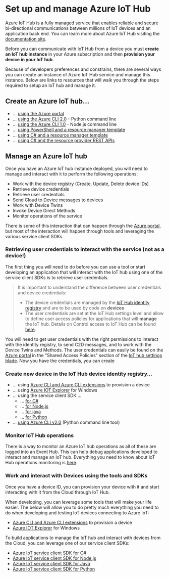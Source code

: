 # Set up and manage Azure IoT Hub

Azure IoT Hub is a fully managed service that enables reliable and secure bi-directional communications between millions of IoT devices and an application back end. You can learn more about Azure IoT Hub visiting the [documentation site][iothub-landing].

Before you can communicate with IoT Hub from a device you must **create an IoT hub instance** in your Azure subscription and then **provision your device in your IoT hub**.

Because of developers preferences and constrains, there are several ways you can create an instance of Azure IoT Hub service and manage this instance. Below are links to resources that will walk you through the steps required to setup an IoT hub and manage it.

## Create an Azure IoT hub... 
* ... [using the Azure portal]
* ... [using the Azure CLI 2.0]  - Python command line
* ... [using the Azure CLI 1.0]  - Node.js command line
* ... [using PowerShell and a resource manager template]
* ... [using C# and a resource manager template]
* ... [using C# and the resource provider REST APIs]


## Manage an Azure IoT hub
Once you have an Azure IoT hub instance deployed, you will need to manage and interact with it to perform the following operations:
* Work with the device registry (Create, Update, Delete device IDs)
* Retrieve device credentials
* Retrieve user credentials
* Send Cloud to Device messages to devices
* Work with Device Twins
* Invoke Device Direct Methods
* Monitor operations of the service

There is some of this interaction that can happen through the [Azure portal], but most of the interaction will happen through tools and leveraging the various service client SDKs.

### Retrieving user credentials to interact with the service (not as a device!)
The first thing  you will need to do before you can use a tool or start developing an application that will interact with the IoT hub using one of the service client SDKs is to retrieve user credentials.

> It is important to understand the difference between user credentials and device credentials:
> * The device credentials are managed by the [IoT Hub identity registry](https://docs.microsoft.com/en-us/azure/iot-hub/iot-hub-devguide-identity-registry) and are to be used by code on **devices**
> * The user credentials are set at the IoT Hub settings level and allow to define user access policies for applications that will **manage** the IoT hub.
> Details on Control access to IoT Hub can be found [here](https://docs.microsoft.com/en-us/azure/iot-hub/iot-hub-devguide-security).

You will need to get user credentials with the right permissions to interact with the identity registry, to send C2D messages, and to work with the Device Twins and Methods.
The user credentials can easily be found on the [Azure portal] in the "Shared Access Policies" section of the [IoT hub settings blade](https://docs.microsoft.com/en-us/azure/iot-hub/iot-hub-create-through-portal#change-the-settings-of-the-iot-hub).
Now you have the credentials, you can create 

### Create new device in the IoT Hub device identity registry...
* ... using [Azure CLI and Azure CLI extensions] to provision a device
* ... using [Azure IOT Explorer] for Windows
* ... using the service client SDK ...
  * ... [for C#]
  * ... [for Node.js]
  * ... [for java]
  * ... [for Python]
* ...  [using Azure CLI v2.0]  (Python command line tool)
  
### Monitor IoT Hub operations
There is a way to monitor an Azure IoT hub operations as all of these are logged into an Event Hub. This can help debug applications developed to interact and manage an IoT hub.
Everything you need to know about IoT Hub operations monitoring is [here][azure iot operations monitoring].

### Work and interact with Devices using the tools and SDKs
Once you have a device ID, you can provision your device with it and start interacting with it from the Cloud through IoT Hub.

When developing, you can leverage some tools that will make your life easier. The below will allow you to do pretty much everything you need to do when developing and testing IoT devices connecting to Azure IoT:
* [Azure CLI and Azure CLI extensions] to provision a device
* [Azure IOT Explorer] for Windows

To build applications to manage the IoT hub and interact with devices from the Cloud, you can leverage one of our service client SDKs:
* [Azure IoT service client SDK for C#]
* [Azure IoT service client SDK for Node.js]
* [Azure IoT service client SDK for Java]
* [Azure IoT service client SDK for Python]


[iothub-landing]: https://docs.microsoft.com/azure/iot-hub
[Azure portal]: https://portal.azure.com
[using the Azure portal]: https://docs.microsoft.com/azure/iot-hub/iot-hub-create-through-portal
[using the Azure CLI 2.0]: https://docs.microsoft.com/azure/iot-hub/iot-hub-create-using-cli
[using the Azure CLI 1.0]: https://docs.microsoft.com/azure/iot-hub/iot-hub-create-using-cli-nodejs
[using C# and a resource manager template]: https://docs.microsoft.com/azure/iot-hub/iot-hub-rm-template
[using PowerShell and a resource manager template]: https://docs.microsoft.com/azure/iot-hub/iot-hub-rm-template-powershell
[using C# and the resource provider REST APIs]: https://docs.microsoft.com/azure/iot-hub/iot-hub-rm-rest
[azure-portal]: https://portal.azure.com
[azure iot operations monitoring]: https://docs.microsoft.com/azure/iot-hub/iot-hub-operations-monitoring
[Azure CLI and Azure CLI extensions]: https://github.com/Azure/azure-iot-device-ecosystem/blob/master/manage_iot_hub.md#use-azure-cli-and-azure-cli-extensions-to-provision-a-device
[Azure IOT Explorer]: https://github.com/Azure/azure-iot-device-ecosystem/blob/master/manage_iot_hub.md#azure-iot-explorer-for-windows
[for C#]: https://docs.microsoft.com/azure/iot-hub/iot-hub-csharp-csharp-getstarted#create-a-device-identity
[for Node.js]: https://docs.microsoft.com/azure/iot-hub/iot-hub-node-node-getstarted#create-a-device-identity
[for java]: https://docs.microsoft.com/azure/iot-hub/iot-hub-java-java-getstarted#create-a-device-identity
[for Python]: https://github.com/Azure/azure-iot-sdk-python/tree/master/service/samples
[using Azure CLI v2.0]: https://docs.microsoft.com/cli/azure/iot/device#create
[Azure IoT service client SDK for C#]: https://github.com/Azure/azure-iot-sdk-csharp/tree/master/service
[Azure IoT service client SDK for Node.js]: https://github.com/azure/azure-iot-sdk-node/tree/master/service
[Azure IoT service client SDK for Java]: https://github.com/azure/azure-iot-sdk-java/tree/master/service
[Azure IoT service client SDK for Python]: https://github.com/azure/azure-iot-sdk-python/tree/master/service
